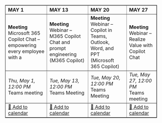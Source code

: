 <!DOCTYPE html>
<html lang="en">
<head>
    <meta charset="UTF-8">
    <meta name="viewport" content="width=device-width, initial-scale=1.0">
    <title>Federal Copilot Webinars</title>
</head>
<body>
    <table border="1" style="border-collapse: collapse; width: 100%; text-align: left;">
        <thead>
            <tr>
                <th>MAY&nbsp;1</th>
                <th>MAY&nbsp;13</th>
                <th>MAY&nbsp;20</th>
                <th>MAY&nbsp;27</th>
            </tr>
        </thead>
        <tbody>
            <tr>
                <td>
                    <strong>Meeting</strong><br>
                    Microsoft 365 Copilot Chat – empowering every employee with a
                </td>
                <td>
                    <strong>Meeting</strong><br>
                    Webinar – M365 Copilot Chat and prompt engineering (M365 Copilot)
                </td>
                <td>
                    <strong>Meeting</strong><br>
                    Webinar – Copilot in Teams, Outlook, Word, and PPT (Microsoft 365 Copilot)
                </td>
                <td>
                    <strong>Meeting</strong><br>
                    Webinar – Realize Value with Copilot Chat
                </td>
            </tr>
            <tr>
                <td>
                    <em>Thu, May 1, 12:00 PM</em><br>
                    Teams meeting
                </td>
                <td>
                    <em>Tue, May 13, 12:00 PM</em><br>
                    Teams Meeting
                </td>
                <td>
                    <em>Tue, May 20, 12:00 PM</em><br>
                    Teams Meeting
                </td>
                <td>
                    <em>Tue, May 27, 12:00 PM</em><br>
                    Teams meeting
                </td>
            </tr>
            <tr>
                <td>
                    <a href="/invites/webinar-2025-05-01.ics" download="webinar-2025-05-01.ics">📅 Add to calendar</a>
                </td>
                <td>
                    <a href="/invites/webinar-2025-05-13.ics" download="webinar-2025-05-13.ics">📅 Add to calendar</a>
                </td>
                <td>
                    <a href="/invites/webinar-2025-05-20.ics" download="webinar-2025-05-20.ics">📅 Add to calendar</a>
                </td>
                <td>
                    <a href="/invites/webinar-2025-05-27.ics" download="webinar-2025-05-27.ics">📅 Add to calendar</a>
                </td>
            </tr>
        </tbody>
    </table>
</body>
</html>